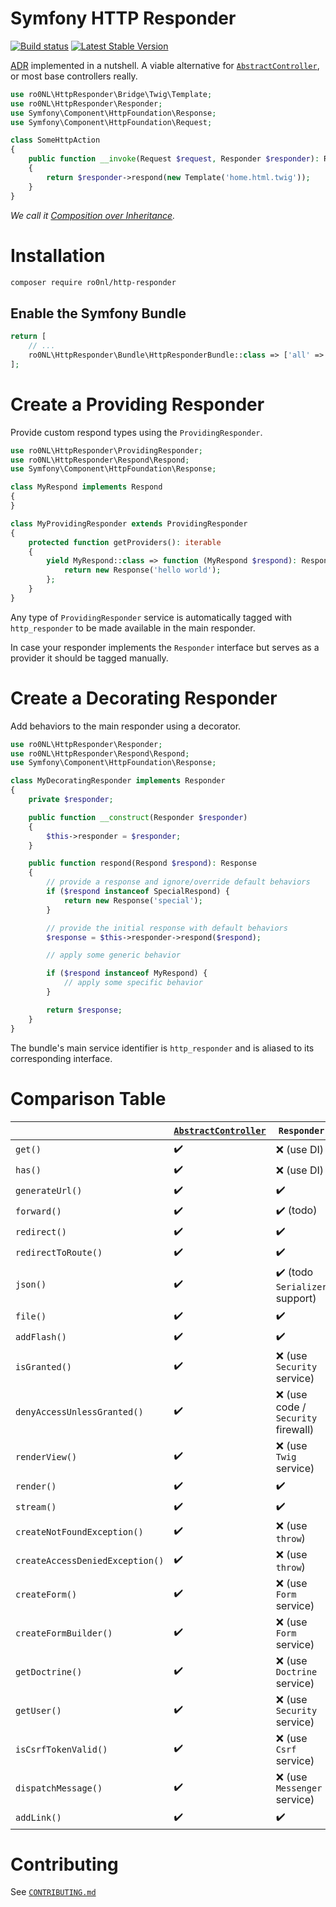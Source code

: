 # Symfony HTTP Responder

[![Build status][master:travis:img]][master:travis]
[![Latest Stable Version][packagist:img]][packagist]

[ADR][wiki:adr] implemented in a nutshell. A viable alternative for [`AbstractController`][sf:controller], or most base
controllers really.

```php
use ro0NL\HttpResponder\Bridge\Twig\Template;
use ro0NL\HttpResponder\Responder;
use Symfony\Component\HttpFoundation\Response;
use Symfony\Component\HttpFoundation\Request;

class SomeHttpAction
{
    public function __invoke(Request $request, Responder $responder): Response
    {
        return $responder->respond(new Template('home.html.twig'));
    }
}
```

_We call it [Composition over Inheritance][wiki:compositioninheritance]._

# Installation

```bash
composer require ro0nl/http-responder
```

## Enable the Symfony Bundle

```php
return [
    // ...
    ro0NL\HttpResponder\Bundle\HttpResponderBundle::class => ['all' => true],
];
```

# Create a Providing Responder

Provide custom respond types using the `ProvidingResponder`.

```php
use ro0NL\HttpResponder\ProvidingResponder;
use ro0NL\HttpResponder\Respond\Respond;
use Symfony\Component\HttpFoundation\Response;

class MyRespond implements Respond
{
}

class MyProvidingResponder extends ProvidingResponder
{
    protected function getProviders(): iterable
    {
        yield MyRespond::class => function (MyRespond $respond): Response {
            return new Response('hello world');
        };
    }
}
```

Any type of `ProvidingResponder` service is automatically tagged with `http_responder` to be made available in the main
responder.

In case your responder implements the `Responder` interface but serves as a provider it should be tagged manually.

# Create a Decorating Responder

Add behaviors to the main responder using a decorator.

```php
use ro0NL\HttpResponder\Responder;
use ro0NL\HttpResponder\Respond\Respond;
use Symfony\Component\HttpFoundation\Response;

class MyDecoratingResponder implements Responder
{
    private $responder;

    public function __construct(Responder $responder)
    {
        $this->responder = $responder;
    }

    public function respond(Respond $respond): Response
    {
        // provide a response and ignore/override default behaviors
        if ($respond instanceof SpecialRespond) {
            return new Response('special');
        }

        // provide the initial response with default behaviors
        $response = $this->responder->respond($respond);

        // apply some generic behavior

        if ($respond instanceof MyRespond) {
            // apply some specific behavior
        }

        return $response;
    }
}
```

The bundle's main service identifier is `http_responder` and is aliased to its corresponding interface.

# Comparison Table

&nbsp; | [`AbstractController`][sf:controller] | `Responder`
--- | --- | ---
`get()` | ✔️ | ❌ (use DI)
`has()` | ✔️ | ❌ (use DI)
`generateUrl()` | ✔️ | ✔️
`forward()` | ✔️ | ✔️ (todo)
`redirect()` | ✔️ | ✔️
`redirectToRoute()` | ✔️ | ✔️
`json()` | ✔️ | ✔️ (todo `Serializer` support)
`file()` | ✔️ | ✔️
`addFlash()` | ✔️ | ✔️
`isGranted()` | ✔️ | ❌ (use `Security` service)
`denyAccessUnlessGranted()` | ✔️ | ❌ (use code / `Security` firewall)
`renderView()` | ✔️ | ❌ (use `Twig` service)
`render()` | ✔️ | ✔️
`stream()` | ✔️ | ✔️
`createNotFoundException()` | ✔️ | ❌ (use `throw`)
`createAccessDeniedException()` | ✔️ | ❌ (use `throw`)
`createForm()` | ✔️ | ❌ (use `Form` service)
`createFormBuilder()` | ✔️ | ❌ (use `Form` service)
`getDoctrine()` | ✔️ | ❌ (use `Doctrine` service)
`getUser()` | ✔️ | ❌ (use `Security` service)
`isCsrfTokenValid()` | ✔️ | ❌ (use `Csrf` service)
`dispatchMessage()` | ✔️ | ❌ (use `Messenger` service)
`addLink()` | ✔️ | ✔️

# Contributing

See [`CONTRIBUTING.md`](CONTRIBUTING.md)

[master:travis]: https://travis-ci.org/ro0NL/symfony-http-responder
[master:travis:img]: https://img.shields.io/travis/ro0NL/symfony-http-responder/master.svg?style=flat-square
[packagist]: https://packagist.org/packages/ro0NL/http-responder
[packagist:img]: https://img.shields.io/packagist/v/ro0NL/http-responder.svg?style=flat-square
[wiki:adr]: https://en.wikipedia.org/wiki/Action%E2%80%93domain%E2%80%93responder
[wiki:compositioninheritance]: https://en.wikipedia.org/wiki/Composition_over_inheritance
[sf:controller]: https://github.com/symfony/symfony/blob/master/src/Symfony/Bundle/FrameworkBundle/Controller/AbstractController.php
